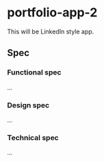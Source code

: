 # portfolio-app-2

This will be LinkedIn style app.

## Spec

### Functional spec

...

### Design spec

...

### Technical spec

...
